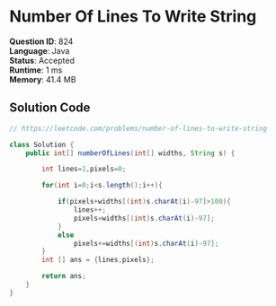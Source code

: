 # Number Of Lines To Write String

**Question ID**: 824  
**Language**: Java  
**Status**: Accepted  
**Runtime**: 1 ms  
**Memory**: 41.4 MB  

## Solution Code
```java
// https://leetcode.com/problems/number-of-lines-to-write-string

class Solution {
    public int[] numberOfLines(int[] widths, String s) {

        int lines=1,pixels=0;

        for(int i=0;i<s.length();i++){

            if(pixels+widths[(int)s.charAt(i)-97]>100){
                lines++;
                pixels=widths[(int)s.charAt(i)-97];
            }
            else
                pixels+=widths[(int)s.charAt(i)-97];
        }
        int [] ans = {lines,pixels};

        return ans;
    }
}
```
